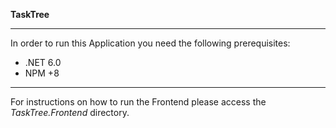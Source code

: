 **TaskTree**
___
In order to run this Application you need the following prerequisites:
  - .NET 6.0
  -  NPM +8
___
For instructions on how to run the Frontend please access the *TaskTree.Frontend* directory.
